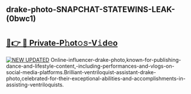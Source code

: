 ## drake-photo-SNAPCHAT-STATEWINS-LEAK-(0bwc1)


# <h2><a href="https://mediaupload.pro?-20M">🔗👉 🔴 Private-P𝚑ot𝚘𝚜-V𝚒d𝚎o</a></h2>

[![NEW UPDATED](https://i.imgur.com/0qMVB7G.gif)](https://mediaupload.pro?-20M)
Online-influencer-drake-photo,known-for-publishing-dance-and-lifestyle-content,-including-performances-and-vlogs-on-social-media-platforms.Brilliant-ventriloquist-assistant-drake-photo,celebrated-for-their-exceptional-abilities-and-accomplishments-in-assisting-ventriloquists.  